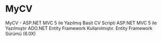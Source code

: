 # MyCV
 MyCV - ASP.NET MVC 5 ile Yazılmış Basit CV Scripti
ASP.NET MVC 5 ile Yazılmıştır
ADO.NET Entity Framework Kullanılmıştır.
Entity Framework Sürümü (6.0X)
